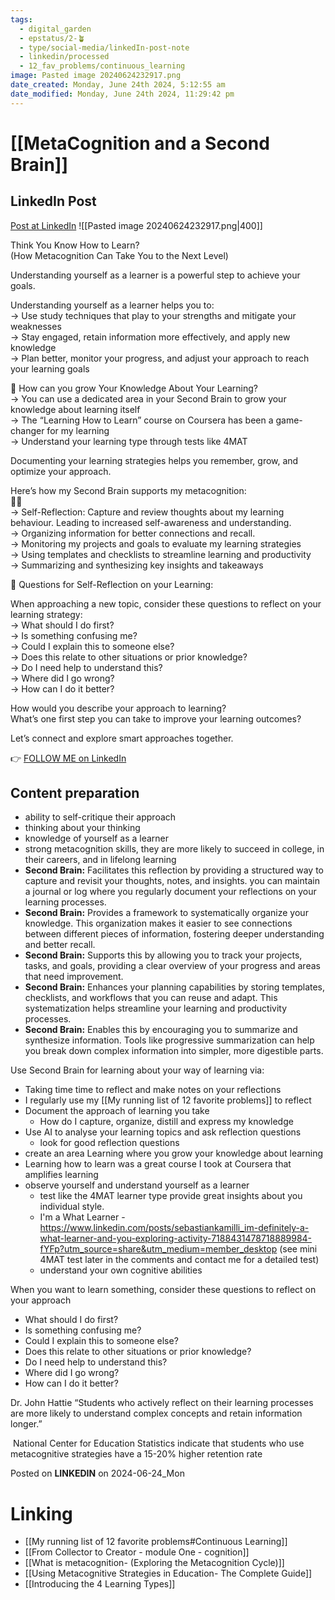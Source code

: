 ```yaml
---
tags:
  - digital_garden
  - epstatus/2-🪴
  - type/social-media/linkedIn-post-note
  - linkedin/processed
  - 12_fav_problems/continuous_learning
image: Pasted image 20240624232917.png
date_created: Monday, June 24th 2024, 5:12:55 am
date_modified: Monday, June 24th 2024, 11:29:42 pm
---
```

# [[MetaCognition and a Second Brain]]
## LinkedIn Post
[Post at LinkedIn](https://www.linkedin.com/posts/sebastiankamilli_think-you-know-how-to-learn-how-metacognition-activity-7210907038443347968-eY_0?utm_source=share&utm_medium=member_desktop)
![[Pasted image 20240624232917.png|400]]  

Think You Know How to Learn?  
(How Metacognition Can Take You to the Next Level)  
  
Understanding yourself as a learner is a powerful step to achieve your goals.  
  
Understanding yourself as a learner helps you to:  
→ Use study techniques that play to your strengths and mitigate your weaknesses  
→ Stay engaged, retain information more effectively, and apply new knowledge  
→ Plan better, monitor your progress, and adjust your approach to reach your learning goals  
  
🌱 How can you grow Your Knowledge About Your Learning?  
→ You can use a dedicated area in your Second Brain to grow your knowledge about learning itself  
→ The “Learning How to Learn” course on Coursera has been a game-changer for my learning  
→ Understand your learning type through tests like 4MAT  
  
Documenting your learning strategies helps you remember, grow, and optimize your approach.  
  
Here’s how my Second Brain supports my metacognition:  
🧠🧠  
→ Self-Reflection: Capture and review thoughts about my learning behaviour. Leading to increased self-awareness and understanding.  
→ Organizing information for better connections and recall.  
→ Monitoring my projects and goals to evaluate my learning strategies  
→ Using templates and checklists to streamline learning and productivity  
→ Summarizing and synthesizing key insights and takeaways  
  
  
🧐 Questions for Self-Reflection on your Learning:  
  
When approaching a new topic, consider these questions to reflect on your learning strategy:  
→ What should I do first?  
→ Is something confusing me?  
→ Could I explain this to someone else?  
→ Does this relate to other situations or prior knowledge?  
→ Do I need help to understand this?  
→ Where did I go wrong?  
→ How can I do it better?  
  
How would you describe your approach to learning?  
What’s one first step you can take to improve your learning outcomes?  
  
Let’s connect and explore smart approaches together.

👉 [FOLLOW ME on LinkedIn](https://www.linkedin.com/comm/mynetwork/discovery-see-all?usecase=PEOPLE_FOLLOWS&followMember=sebastiankamilli)

## Content preparation
+ ability to self-critique their approach
+ thinking about your thinking
+ knowledge of yourself as a learner
+ strong metacognition skills, they are more likely to succeed in college, in their careers, and in lifelong learning
+ **Second Brain:** Facilitates this reflection by providing a structured way to capture and revisit your thoughts, notes, and insights. you can maintain a journal or log where you regularly document your reflections on your learning processes.
+ **Second Brain:** Provides a framework to systematically organize your knowledge. This organization makes it easier to see connections between different pieces of information, fostering deeper understanding and better recall.
+ **Second Brain:** Supports this by allowing you to track your projects, tasks, and goals, providing a clear overview of your progress and areas that need improvement.
+ **Second Brain:** Enhances your planning capabilities by storing templates, checklists, and workflows that you can reuse and adapt. This systematization helps streamline your learning and productivity processes.
+ **Second Brain:** Enables this by encouraging you to summarize and synthesize information. Tools like progressive summarization can help you break down complex information into simpler, more digestible parts.

Use Second Brain for learning about your way of learning via:
+ Taking time time to reflect and make notes on your reflections
+ I regularly use my [[My running list of 12 favorite problems]] to reflect
+ Document the approach of learning you take
	+ How do I capture, organize, distill and express my knowledge
+ Use AI to analyse your learning topics and ask reflection questions
	+ look for good reflection questions
+ create an area Learning where you grow your knowledge about learning
+ Learning how to learn was a great course I took at Coursera that amplifies learning
+ observe yourself and understand yourself as a learner
	+ test like the 4MAT learner type provide great insights about you individual style.
	+ I'm a What Learner - https://www.linkedin.com/posts/sebastiankamilli_im-definitely-a-what-learner-and-you-exploring-activity-7188431478718889984-fYFp?utm_source=share&utm_medium=member_desktop (see mini 4MAT test later in the comments and contact me for a detailed test)
	+ understand your own cognitive abilities

When you want to learn something, consider these questions to reflect on your approach
+ What should I do first?
+ Is something confusing me?
+ Could I explain this to someone else?
+ Does this relate to other situations or prior knowledge?
+ Do I need help to understand this?
+ Where did I go wrong?
+ How can I do it better?

Dr. John Hattie
“Students who actively reflect on their learning processes are more likely to understand complex concepts and retain information longer.”


 National Center for Education Statistics indicate that students who use metacognitive strategies have a 15-20% higher retention rate

Posted on **LINKEDIN** on 2024-06-24_Mon
# Linking
+ [[My running list of 12 favorite problems#Continuous Learning]]
+ [[From Collector to Creator - module One - cognition]]
+ [[What is metacognition- (Exploring the Metacognition Cycle)]]
+ [[Using Metacognitive Strategies in Education- The Complete Guide]]
+ [[Introducing the 4 Learning Types]]